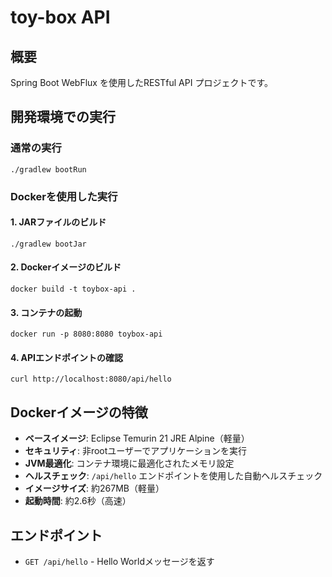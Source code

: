 # toy-box API

## 概要
Spring Boot WebFlux を使用したRESTful API プロジェクトです。

## 開発環境での実行

### 通常の実行
```shell
./gradlew bootRun
```

### Dockerを使用した実行

#### 1. JARファイルのビルド
```shell
./gradlew bootJar
```

#### 2. Dockerイメージのビルド
```shell
docker build -t toybox-api .
```

#### 3. コンテナの起動
```shell
docker run -p 8080:8080 toybox-api
```

#### 4. APIエンドポイントの確認
```shell
curl http://localhost:8080/api/hello
```

## Dockerイメージの特徴

- **ベースイメージ**: Eclipse Temurin 21 JRE Alpine（軽量）
- **セキュリティ**: 非rootユーザーでアプリケーションを実行
- **JVM最適化**: コンテナ環境に最適化されたメモリ設定
- **ヘルスチェック**: `/api/hello` エンドポイントを使用した自動ヘルスチェック
- **イメージサイズ**: 約267MB（軽量）
- **起動時間**: 約2.6秒（高速）

## エンドポイント

- `GET /api/hello` - Hello Worldメッセージを返す
